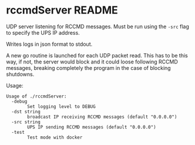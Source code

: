 # rccmdServer README
UDP server listening for RCCMD messages. Must be run using the `-src` flag to specify the UPS IP address.

Writes logs in json format to stdout.

A new go routine is launched for each UDP packet read. This has to be this way, if not, the server would block and it could loose following RCCMD messages, breaking completely the program in the case of blocking shutdowns.

Usage:
```
Usage of ./rccmdServer:
  -debug
    	Set logging level to DEBUG
  -dst string
    	broadcast IP receiving RCCMD messages (default "0.0.0.0")
  -src string
    	UPS IP sending RCCMD messages (default "0.0.0.0")
  -test
    	Test mode with docker
```
